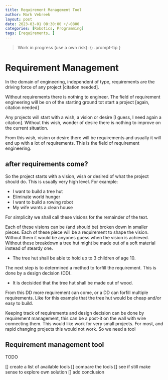 ```yaml
---
title: Requirement Management Tool
author: Mark Vebreek
layout: post
date: 2023-03-01 08:30:00 +/-0800
categories: [Robotics, Programming]
tags: [requirements, ]
---
```


> Work in progress (use a own risk):
{: .prompt-tip }

# Requirement Management

In the domain of engineering, independent of type, requirements are the driving force of any project [citation needed].

Without requirements there is nothing to engineer. The field of requirement engineering will be on of the starting ground tot start a project [again, citation needed]

Any projects will start with a wish, a vision or desire [I guess, I need again a citation]. Without this wish, wonder of desire there is nothing to improve on the current situation.

From this wish, vision or desire there will be requirements and usually it will end up with a lot of requirements. This is the field of requirement engineering.

## after requirements come?

So the project starts with a vision, wish or desired of what the project should do. This is usually very high level. For example:

- I want to build a tree hut
- Eliminate world hunger
- I want to build a rowing robot
- My wife wants a clean house

For simplicity we shall call these visions for the remainder of the text.

Each of these visions can be (and should be) broken down in smaller pieces. Each of these piece will be a requirement to shape the vision. Without them it would be anyones guess when the vision is achieved. Without these breakdown a tree hut might be made out of a soft material instead of steardy one.

- The tree hut shall be able to hold up to 3 children of age 10.

The next step is to determined a method to forfill the requirement. This is done by a design decision (DD).

- It is decisided that the tree hut shall be made out of wood.

From this DD more requirement can come, or a DD can forfill multiple requirements. Like for this example that the tree hut would be cheap and/or easy to build.

Keeping track of requirements and design decision can be done by requirement management, this can be a post-it on the wall with wire connecting them. This would like work for very small projects. For most, and rapid changing projects this would not work. So we need a tool

## Requirement management tool

TODO

[] create a list of available tools
[] compare the tools
[] see if still make sense to explore own solution
[] add conclusion
